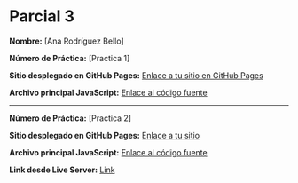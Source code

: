 # Parcial 3

**Nombre:** [Ana Rodríguez Bello]

**Número de Práctica:** [Practica 1]

**Sitio desplegado en GitHub Pages:** [Enlace a tu sitio en GitHub Pages](https://anarb29.github.io/Parcial3/practica1)

**Archivo principal JavaScript:** [Enlace al código fuente](/main.js)

----------------------------------------------------------------------------------------------------------------------

**Número de Práctica:** [Practica 2]

**Sitio desplegado en GitHub Pages:** [Enlace a tu sitio](https://anarb29.github.io/Parcial3/practica2)

**Archivo principal JavaScript:** [Enlace al código fuente](/eventos.js)

**Link desde Live Server:** [Link](http://127.0.0.1:5500/practica2.html)